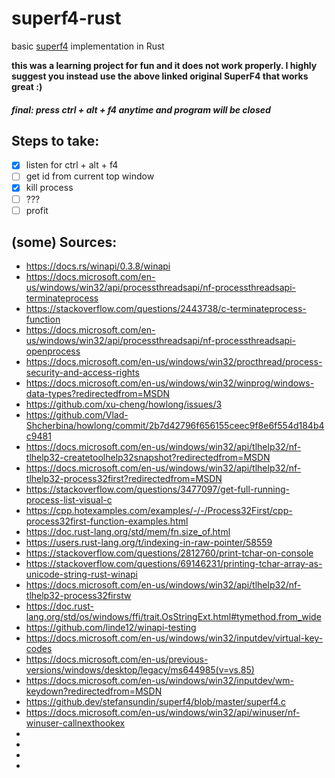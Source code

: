 # superf4-rust
basic [superf4](https://github.com/stefansundin/superf4) implementation in Rust

**this was a learning project for fun and it does not work properly. I highly suggest you instead use the above linked original SuperF4 that works great :)**

##### final: press ctrl + alt + f4 anytime and program will be closed

## Steps to take:
- [x] listen for ctrl + alt + f4
- [ ] get id from current top window
- [x] kill process
- [ ] ???
- [ ] profit

## (some) Sources:
- https://docs.rs/winapi/0.3.8/winapi
- https://docs.microsoft.com/en-us/windows/win32/api/processthreadsapi/nf-processthreadsapi-terminateprocess
- https://stackoverflow.com/questions/2443738/c-terminateprocess-function
- https://docs.microsoft.com/en-us/windows/win32/api/processthreadsapi/nf-processthreadsapi-openprocess
- https://docs.microsoft.com/en-us/windows/win32/procthread/process-security-and-access-rights
- https://docs.microsoft.com/en-us/windows/win32/winprog/windows-data-types?redirectedfrom=MSDN
- https://github.com/xu-cheng/howlong/issues/3
- https://github.com/Vlad-Shcherbina/howlong/commit/2b7d42796f656155ceec9f8e6f554d184b4c9481
- https://docs.microsoft.com/en-us/windows/win32/api/tlhelp32/nf-tlhelp32-createtoolhelp32snapshot?redirectedfrom=MSDN
- https://docs.microsoft.com/en-us/windows/win32/api/tlhelp32/nf-tlhelp32-process32first?redirectedfrom=MSDN
- https://stackoverflow.com/questions/3477097/get-full-running-process-list-visual-c
- https://cpp.hotexamples.com/examples/-/-/Process32First/cpp-process32first-function-examples.html
- https://doc.rust-lang.org/std/mem/fn.size_of.html
- https://users.rust-lang.org/t/indexing-in-raw-pointer/58559
- https://stackoverflow.com/questions/2812760/print-tchar-on-console
- https://stackoverflow.com/questions/69146231/printing-tchar-array-as-unicode-string-rust-winapi
- https://docs.microsoft.com/en-us/windows/win32/api/tlhelp32/nf-tlhelp32-process32firstw 
- https://doc.rust-lang.org/std/os/windows/ffi/trait.OsStringExt.html#tymethod.from_wide
- https://github.com/linde12/winapi-testing
- https://docs.microsoft.com/en-us/windows/win32/inputdev/virtual-key-codes
- https://docs.microsoft.com/en-us/previous-versions/windows/desktop/legacy/ms644985(v=vs.85)
- https://docs.microsoft.com/en-us/windows/win32/inputdev/wm-keydown?redirectedfrom=MSDN
- https://github.dev/stefansundin/superf4/blob/master/superf4.c
- https://docs.microsoft.com/en-us/windows/win32/api/winuser/nf-winuser-callnexthookex
- 
- 
- 
- 


